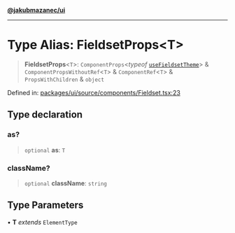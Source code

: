 [**@jakubmazanec/ui**](../README.md)

---

# Type Alias: FieldsetProps\<T\>

> **FieldsetProps**\<`T`\>: `ComponentProps`\<_typeof_
> [`useFieldsetTheme`](../functions/useFieldsetTheme.md)\> & `ComponentPropsWithoutRef`\<`T`\> &
> `ComponentRef`\<`T`\> & `PropsWithChildren` & `object`

Defined in:
[packages/ui/source/components/Fieldset.tsx:23](https://github.com/jakubmazanec/tools/blob/76a9140b954a789a6120dd2126b179ec0180d7e9/packages/ui/source/components/Fieldset.tsx#L23)

## Type declaration

### as?

> `optional` **as**: `T`

### className?

> `optional` **className**: `string`

## Type Parameters

• **T** _extends_ `ElementType`
